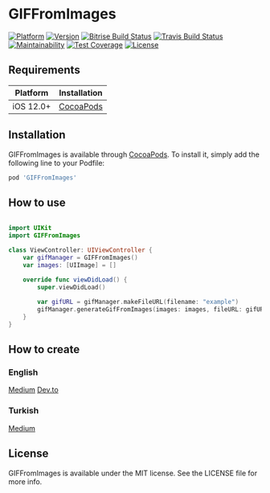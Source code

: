 # GIFFromImages

[![Platform](https://img.shields.io/cocoapods/p/GIFFromImages.svg?style=flat)](https://cocoapods.org/pods/GIFFromImages)
[![Version](https://img.shields.io/cocoapods/v/GIFFromImages.svg?style=flat)](https://cocoapods.org/pods/GIFFromImages)
[![Bitrise Build Status](https://app.bitrise.io/app/64a3f2225b7b7b16/status.svg?token=X0Q7u-cORmvY1dR9JKAKHg)](https://app.bitrise.io/app/64a3f2225b7b7b16)
[![Travis Build Status](https://app.travis-ci.com/Murmeko/GIFFromImages.svg?branch=main)](https://app.travis-ci.com/Murmeko/GIFFromImages)
[![Maintainability](https://api.codeclimate.com/v1/badges/8a266448eda832592016/maintainability)](https://codeclimate.com/github/Murmeko/GIFFromImages/maintainability)
[![Test Coverage](https://api.codeclimate.com/v1/badges/8a266448eda832592016/test_coverage)](https://codeclimate.com/github/Murmeko/GIFFromImages/test_coverage)
[![License](https://img.shields.io/cocoapods/l/GIFFromImages.svg?style=flat)](https://cocoapods.org/pods/GIFFromImages)


## Requirements

| Platform | Installation |
| --- | --- |
| iOS 12.0+ | [CocoaPods](#cocoapods) |


## Installation


GIFFromImages is available through [CocoaPods](https://cocoapods.org). To install
it, simply add the following line to your Podfile:

```ruby
pod 'GIFFromImages'
```


## How to use 

```swift

import UIKit
import GIFFromImages

class ViewController: UIViewController {
    var gifManager = GIFFromImages()
    var images: [UIImage] = []

    override func viewDidLoad() {
        super.viewDidLoad()
        
        var gifURL = gifManager.makeFileURL(filename: "example")
        gifManager.generateGifFromImages(images: images, fileURL: gifURL, colorSpace: .rgb, delayTime: 1.0, loopCount: 0)
    }
}

```


## How to create

### English
[Medium](https://medium.com/@yigiterdinc/ios-app-development-publishing-a-cocoapods-library-that-converts-images-to-gifs-with-swift-326356ee000f)
[Dev.to](https://dev.to/murmeko/ios-app-development-publishing-a-cocoapods-library-that-converts-images-to-gifs-with-swift-5ckm)

### Turkish
[Medium](https://medium.com/@yigiterdinc/ios-uygulama-geli%C5%9Ftirme-swift-ile-resimleri-gife-%C3%A7eviren-bir-cocoapods-k%C3%BCt%C3%BCphanesi-yay%C4%B1nlamak-d5d973e31966)


## License

GIFFromImages is available under the MIT license. See the LICENSE file for more info.
